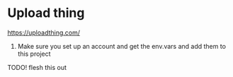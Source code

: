# Upload thing

https://uploadthing.com/

1. Make sure you set up an account and get the env.vars and add them to this project

TODO! flesh this out
